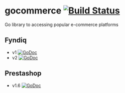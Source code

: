 # gocommerce [![Build Status](https://travis-ci.org/aquilax/gocommerce.svg)](https://travis-ci.org/aquilax/gocommerce)

Go library to accessing popular e-commerce platforms

## Fyndiq

* v1 [![GoDoc](https://godoc.org/github.com/aquilax/gocommerce/fyndiq/v1?status.svg)](https://godoc.org/github.com/aquilax/gocommerce/fyndiq/v1)
* v2 [![GoDoc](https://godoc.org/github.com/aquilax/gocommerce/fyndiq/v2?status.svg)](https://godoc.org/github.com/aquilax/gocommerce/fyndiq/v2)

## Prestashop

* v1.6 [![GoDoc](https://godoc.org/github.com/aquilax/gocommerce/prestashop/v1.6?status.svg)](https://godoc.org/github.com/aquilax/gocommerce/prestashop/v1.6)